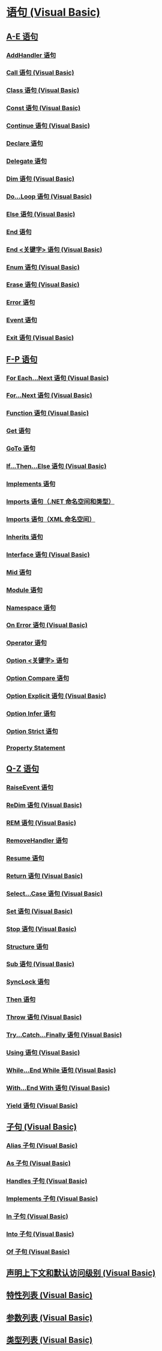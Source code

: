 # [语句 (Visual Basic)](index.md)
## [A-E 语句](a-e-statements.md)
### [AddHandler 语句](addhandler-statement.md)
### [Call 语句 (Visual Basic)](call-statement.md)
### [Class 语句 (Visual Basic)](class-statement.md)
### [Const 语句 (Visual Basic)](const-statement.md)
### [Continue 语句 (Visual Basic)](continue-statement.md)
### [Declare 语句](declare-statement.md)
### [Delegate 语句](delegate-statement.md)
### [Dim 语句 (Visual Basic)](dim-statement.md)
### [Do...Loop 语句 (Visual Basic)](do-loop-statement.md)
### [Else 语句 (Visual Basic)](else-statement.md)
### [End 语句](end-statement.md)
### [End <关键字> 语句 (Visual Basic)](end-keyword-statement.md)
### [Enum 语句 (Visual Basic)](enum-statement.md)
### [Erase 语句 (Visual Basic)](erase-statement.md)
### [Error 语句](error-statement.md)
### [Event 语句](event-statement.md)
### [Exit 语句 (Visual Basic)](exit-statement.md)
## [F-P 语句](f-p-statements.md)
### [For Each...Next 语句 (Visual Basic)](for-each-next-statement.md)
### [For...Next 语句 (Visual Basic)](for-next-statement.md)
### [Function 语句 (Visual Basic)](function-statement.md)
### [Get 语句](get-statement.md)
### [GoTo 语句](goto-statement.md)
### [If...Then...Else 语句 (Visual Basic)](if-then-else-statement.md)
### [Implements 语句](implements-statement.md)
### [Imports 语句（.NET 命名空间和类型）](imports-statement-net-namespace-and-type.md)
### [Imports 语句（XML 命名空间）](imports-statement-xml-namespace.md)
### [Inherits 语句](inherits-statement.md)
### [Interface 语句 (Visual Basic)](interface-statement.md)
### [Mid 语句](mid-statement.md)
### [Module 语句](module-statement.md)
### [Namespace 语句](namespace-statement.md)
### [On Error 语句 (Visual Basic)](on-error-statement.md)
### [Operator 语句](operator-statement.md)
### [Option <关键字> 语句](option-keyword-statement.md)
### [Option Compare 语句](option-compare-statement.md)
### [Option Explicit 语句 (Visual Basic)](option-explicit-statement.md)
### [Option Infer 语句](option-infer-statement.md)
### [Option Strict 语句](option-strict-statement.md)
### [Property Statement](property-statement.md)
## [Q-Z 语句](q-z-statements.md)
### [RaiseEvent 语句](raiseevent-statement.md)
### [ReDim 语句 (Visual Basic)](redim-statement.md)
### [REM 语句 (Visual Basic)](rem-statement.md)
### [RemoveHandler 语句](removehandler-statement.md)
### [Resume 语句](resume-statement.md)
### [Return 语句 (Visual Basic)](return-statement.md)
### [Select...Case 语句 (Visual Basic)](select-case-statement.md)
### [Set 语句 (Visual Basic)](set-statement.md)
### [Stop 语句 (Visual Basic)](stop-statement.md)
### [Structure 语句](structure-statement.md)
### [Sub 语句 (Visual Basic)](sub-statement.md)
### [SyncLock 语句](synclock-statement.md)
### [Then 语句](then-statement.md)
### [Throw 语句 (Visual Basic)](throw-statement.md)
### [Try...Catch...Finally 语句 (Visual Basic)](try-catch-finally-statement.md)
### [Using 语句 (Visual Basic)](using-statement.md)
### [While...End While 语句 (Visual Basic)](while-end-while-statement.md)
### [With...End With 语句 (Visual Basic)](with-end-with-statement.md)
### [Yield 语句 (Visual Basic)](yield-statement.md)
## [子句 (Visual Basic)](clauses.md)
### [Alias 子句 (Visual Basic)](alias-clause.md)
### [As 子句 (Visual Basic)](as-clause.md)
### [Handles 子句 (Visual Basic)](handles-clause.md)
### [Implements 子句 (Visual Basic)](implements-clause.md)
### [In 子句 (Visual Basic)](in-clause.md)
### [Into 子句 (Visual Basic)](into-clause.md)
### [Of 子句 (Visual Basic)](of-clause.md)
## [声明上下文和默认访问级别 (Visual Basic)](declaration-contexts-and-default-access-levels.md)
## [特性列表 (Visual Basic)](attribute-list.md)
## [参数列表 (Visual Basic)](parameter-list.md)
## [类型列表 (Visual Basic)](type-list.md)
